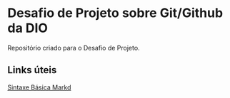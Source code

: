 # Desafio de Projeto  sobre Git/Github da DIO
Repositório criado para o Desafio de Projeto.

## Links úteis
[Sintaxe Básica Markd](https://www.caelum.com.br/apostila/apostila-html-css-javascript.pdf)

